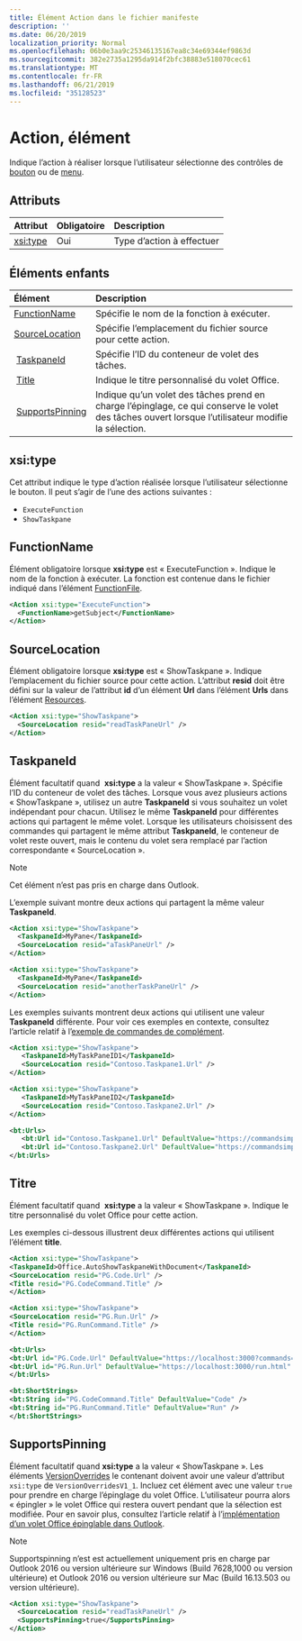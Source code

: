 ```yaml
---
title: Élément Action dans le fichier manifeste
description: ''
ms.date: 06/20/2019
localization_priority: Normal
ms.openlocfilehash: 06b0e3aa9c25346135167ea8c34e69344ef9863d
ms.sourcegitcommit: 382e2735a1295da914f2bfc38883e518070cec61
ms.translationtype: MT
ms.contentlocale: fr-FR
ms.lasthandoff: 06/21/2019
ms.locfileid: "35128523"
---
```

# <a name="action-element"></a>Action, élément

Indique l’action à réaliser lorsque l’utilisateur sélectionne des contrôles de [bouton](control.md#button-control) ou de [menu](control.md#menu-dropdown-button-controls).

## <a name="attributes"></a>Attributs

|  Attribut  |  Obligatoire  |  Description  |
|:-----|:-----|:-----|
|  [xsi:type](#xsitype)  |  Oui  | Type d’action à effectuer|

## <a name="child-elements"></a>Éléments enfants

|  Élément |  Description  |
|:-----|:-----|
|  [FunctionName](#functionname) |    Spécifie le nom de la fonction à exécuter. |
|  [SourceLocation](#sourcelocation) |    Spécifie l’emplacement du fichier source pour cette action. |
|  [TaskpaneId](#taskpaneid) | Spécifie l’ID du conteneur de volet des tâches.|
|  [Title](#title) | Indique le titre personnalisé du volet Office.|
|  [SupportsPinning](#supportspinning) | Indique qu’un volet des tâches prend en charge l’épinglage, ce qui conserve le volet des tâches ouvert lorsque l’utilisateur modifie la sélection.|
  

## <a name="xsitype"></a>xsi:type

Cet attribut indique le type d’action réalisée lorsque l’utilisateur sélectionne le bouton. Il peut s’agir de l’une des actions suivantes :

- `ExecuteFunction`
- `ShowTaskpane`

## <a name="functionname"></a>FunctionName

Élément obligatoire lorsque **xsi:type** est « ExecuteFunction ». Indique le nom de la fonction à exécuter. La fonction est contenue dans le fichier indiqué dans l’élément [FunctionFile](functionfile.md).

```xml
<Action xsi:type="ExecuteFunction">
  <FunctionName>getSubject</FunctionName>
</Action>
```

## <a name="sourcelocation"></a>SourceLocation

Élément obligatoire lorsque  **xsi:type** est « ShowTaskpane ». Indique l’emplacement du fichier source pour cette action. L’attribut  **resid** doit être défini sur la valeur de l’attribut **id** d’un élément **Url** dans l’élément **Urls** dans l’élément [Resources](resources.md).

```xml
<Action xsi:type="ShowTaskpane">
  <SourceLocation resid="readTaskPaneUrl" />
</Action>
```  

## <a name="taskpaneid"></a>TaskpaneId

Élément facultatif quand  **xsi:type** a la valeur « ShowTaskpane ». Spécifie l’ID du conteneur de volet des tâches. Lorsque vous avez plusieurs actions « ShowTaskpane », utilisez un autre **TaskpaneId** si vous souhaitez un volet indépendant pour chacun. Utilisez le même **TaskpaneId** pour différentes actions qui partagent le même volet. Lorsque les utilisateurs choisissent des commandes qui partagent le même attribut **TaskpaneId**, le conteneur de volet reste ouvert, mais le contenu du volet sera remplacé par l’action correspondante « SourceLocation ».

> [!NOTE]
> Cet élément n’est pas pris en charge dans Outlook.

L’exemple suivant montre deux actions qui partagent la même valeur **TaskpaneId**.

```xml
<Action xsi:type="ShowTaskpane">
  <TaskpaneId>MyPane</TaskpaneId>
  <SourceLocation resid="aTaskPaneUrl" />
</Action>

<Action xsi:type="ShowTaskpane">
  <TaskpaneId>MyPane</TaskpaneId>
  <SourceLocation resid="anotherTaskPaneUrl" />
</Action>
```  

Les exemples suivants montrent deux actions qui utilisent une valeur **TaskpaneId** différente. Pour voir ces exemples en contexte, consultez l’article relatif à l’[exemple de commandes de complément](https://github.com/OfficeDev/Office-Add-in-Commands-Samples/blob/master/Simple/Manifest/SimpleAddin.xml).

```xml
<Action xsi:type="ShowTaskpane">
   <TaskpaneId>MyTaskPaneID1</TaskpaneId>
   <SourceLocation resid="Contoso.Taskpane1.Url" />
</Action>

<Action xsi:type="ShowTaskpane">
   <TaskpaneId>MyTaskPaneID2</TaskpaneId>
   <SourceLocation resid="Contoso.Taskpane2.Url" />
</Action>
```  

```xml
<bt:Urls>
   <bt:Url id="Contoso.Taskpane1.Url" DefaultValue="https://commandsimple.azurewebsites.net/Taskpane.html" />
   <bt:Url id="Contoso.Taskpane2.Url" DefaultValue="https://commandsimple.azurewebsites.net/Taskpane2.html" />
</bt:Urls>
```  

## <a name="title"></a>Titre

Élément facultatif quand  **xsi:type** a la valeur « ShowTaskpane ». Indique le titre personnalisé du volet Office pour cette action.

Les exemples ci-dessous illustrent deux différentes actions qui utilisent l’élément **title**.

```xml
<Action xsi:type="ShowTaskpane">
<TaskpaneId>Office.AutoShowTaskpaneWithDocument</TaskpaneId>
<SourceLocation resid="PG.Code.Url" />
<Title resid="PG.CodeCommand.Title" />
</Action>
```

```xml
<Action xsi:type="ShowTaskpane">
<SourceLocation resid="PG.Run.Url" />
<Title resid="PG.RunCommand.Title" />
</Action>
```

```xml
<bt:Urls>
<bt:Url id="PG.Code.Url" DefaultValue="https://localhost:3000?commands=1" />
<bt:Url id="PG.Run.Url" DefaultValue="https://localhost:3000/run.html" />
</bt:Urls>
```

```xml
<bt:ShortStrings>
<bt:String id="PG.CodeCommand.Title" DefaultValue="Code" />
<bt:String id="PG.RunCommand.Title" DefaultValue="Run" />
</bt:ShortStrings>
```

## <a name="supportspinning"></a>SupportsPinning

Élément facultatif quand **xsi:type** a la valeur « ShowTaskpane ». Les éléments [VersionOverrides](versionoverrides.md) le contenant doivent avoir une valeur d’attribut `xsi:type` de `VersionOverridesV1_1`. Incluez cet élément avec une valeur `true` pour prendre en charge l’épinglage du volet Office. L’utilisateur pourra alors « épingler » le volet Office qui restera ouvert pendant que la sélection est modifiée. Pour en savoir plus, consultez l’article relatif à l’[implémentation d’un volet Office épinglable dans Outlook](/outlook/add-ins/pinnable-taskpane).

> [!NOTE]
> Supportspinning n’est est actuellement uniquement pris en charge par Outlook 2016 ou version ultérieure sur Windows (Build 7628,1000 ou version ultérieure) et Outlook 2016 ou version ultérieure sur Mac (Build 16.13.503 ou version ultérieure).

```xml
<Action xsi:type="ShowTaskpane">
  <SourceLocation resid="readTaskPaneUrl" />
  <SupportsPinning>true</SupportsPinning>
</Action>
```
